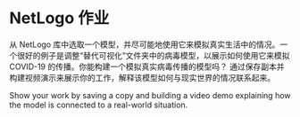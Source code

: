 # NetLogo 作业



从 NetLogo 库中选取一个模型，并尽可能地使用它来模拟真实生活中的情况。一个很好的例子是调整“替代可视化”文件夹中的病毒模型，以展示如何使用它来模拟 COVID-19 的传播。你能构建一个模拟真实病毒传播的模型吗？<Keep This Symbol> 通过保存副本并构建视频演示来展示你的工作，解释该模型如何与现实世界的情况联系起来。

Show your work by saving a copy and building a video demo explaining how the model is connected to a real-world situation.
